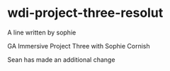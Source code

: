 # wdi-project-three-resolut
A line written by sophie

GA Immersive Project Three with Sophie Cornish

Sean has made an additional change

